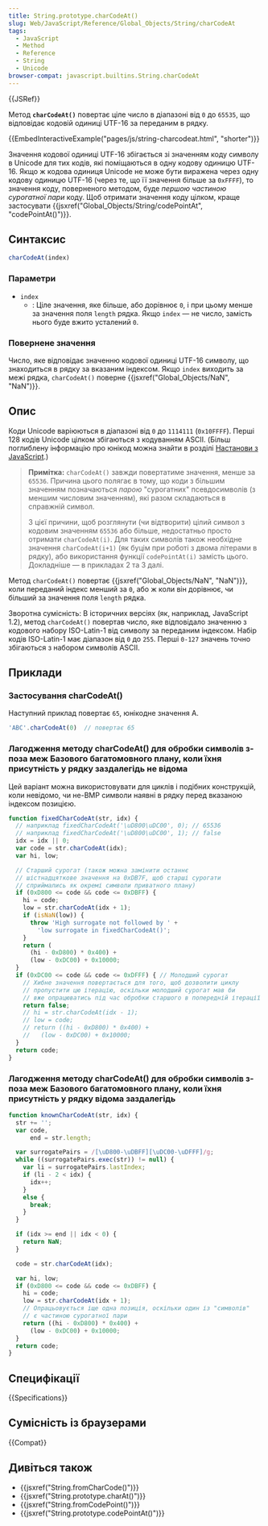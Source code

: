 ```yaml
---
title: String.prototype.charCodeAt()
slug: Web/JavaScript/Reference/Global_Objects/String/charCodeAt
tags:
  - JavaScript
  - Method
  - Reference
  - String
  - Unicode
browser-compat: javascript.builtins.String.charCodeAt
---
```

{{JSRef}}

Метод **`charCodeAt()`** повертає ціле число в діапазоні від `0` до `65535`, що відповідає кодовій одиниці UTF-16 за переданим в рядку.

{{EmbedInteractiveExample("pages/js/string-charcodeat.html", "shorter")}}

Значення кодової одиниці UTF-16 збігається зі значенням коду символу в Unicode для тих кодів, які поміщаються в одну кодову одиницю UTF-16. Якщо ж кодова одиниця Unicode не може бути виражена через одну кодову одиницю UTF-16 (через те, що її значення більше за `0xFFFF`), то значення коду, поверненого методом, буде _першою частиною сурогатної пари_ коду. Щоб отримати значення коду цілком, краще застосувати {{jsxref("Global_Objects/String/codePointAt", "codePointAt()")}}.

## Синтаксис

```js
charCodeAt(index)
```

### Параметри

- `index`
  - : Ціле значення, яке більше, або дорівнює `0`, і при цьому менше за значення поля `length` рядка. Якщо `index` — не число, замість нього буде вжито усталений `0`.

### Повернене значення

Число, яке відповідає значенню кодової одиниці UTF-16 символу, що знаходиться в рядку за вказаним індексом. Якщо `index` виходить за межі рядка, `charCodeAt()` поверне {{jsxref("Global_Objects/NaN", "NaN")}}.

## Опис

Коди Unicode варіюються в діапазоні від `0` до `1114111` (`0x10FFFF`). Перші 128 кодів Unicode цілком збігаються з кодуванням ASCII. (Більш поглиблену інформацію про юнікод можна знайти в розділі [Настанови з JavaScript](/uk/docs/Web/JavaScript/Guide/Values,_variables,_and_literals#Unicode).)

> **Примітка:** `charCodeAt()` завжди повертатиме значення, менше за `65536`. Причина цього полягає в тому, що коди з більшим значенням позначаються _парою_ "сурогатних" псевдосимволів (з меншим числовим значенням), які разом складаються в справжній символ.
>
> З цієї причини, щоб розглянути (чи відтворити) цілий символ з кодовим значенням `65536` або більше, недостатньо просто отримати `charCodeAt(i)`. Для таких символів також необхідне значення `charCodeAt(i+1)` (як буцім при роботі з двома літерами в рядку), або використання функції `codePointAt(i)` замість цього. Докладніше — в прикладах 2 та 3 далі.

Метод `charCodeAt()` повертає {{jsxref("Global_Objects/NaN", "NaN")}}, коли переданий індекс менший за `0`, або ж коли він дорівнює, чи більший за значення поля `length` рядка.

Зворотна сумісність: В історичних версіях (як, наприклад, JavaScript 1.2), метод `charCodeAt()` повертав число, яке відповідало значенню з кодового набору ISO-Latin-1 від символу за переданим індексом. Набір кодів ISO-Latin-1 має діапазон від `0` до `255`. Перші `0-127` значень точно збігаються з набором символів ASCII.

## Приклади

### Застосування charCodeAt()

Наступний приклад повертає `65`, юнікодне значення A.

```js
'ABC'.charCodeAt(0)  // повертає 65
```

### Лагодження методу charCodeAt() для обробки символів з-поза меж Базового багатомовного плану, коли їхня присутність у рядку заздалегідь не відома

Цей варіант можна використовувати для циклів і подібних конструкцій, коли невідомо, чи не-BMP символи наявні в рядку перед вказаною індексом позицією.

```js
function fixedCharCodeAt(str, idx) {
  // наприклад fixedCharCodeAt('\uD800\uDC00', 0); // 65536
  // наприклад fixedCharCodeAt('\uD800\uDC00', 1); // false
  idx = idx || 0;
  var code = str.charCodeAt(idx);
  var hi, low;

  // Старший сурогат (також можна замінити останнє
  // шістнадцяткове значення на 0xDB7F, щоб старші сурогати
  // сприймались як окремі символи приватного плану)
  if (0xD800 <= code && code <= 0xDBFF) {
    hi = code;
    low = str.charCodeAt(idx + 1);
    if (isNaN(low)) {
      throw 'High surrogate not followed by ' +
        'low surrogate in fixedCharCodeAt()';
    }
    return (
      (hi - 0xD800) * 0x400) +
      (low - 0xDC00) + 0x10000;
  }
  if (0xDC00 <= code && code <= 0xDFFF) { // Молодший сурогат
    // Хибне значення повертається для того, щоб дозволити циклу
    // пропустити цю ітерацію, оскільки молодший сурогат мав би
    // вже опрацюватись під час обробки старшого в попередній ітерації
    return false;
    // hi = str.charCodeAt(idx - 1);
    // low = code;
    // return ((hi - 0xD800) * 0x400) +
    //   (low - 0xDC00) + 0x10000;
  }
  return code;
}
```

### Лагодження методу charCodeAt() для обробки символів з-поза меж Базового багатомовного плану, коли їхня присутність у рядку відома заздалегідь

```js
function knownCharCodeAt(str, idx) {
  str += '';
  var code,
      end = str.length;

  var surrogatePairs = /[\uD800-\uDBFF][\uDC00-\uDFFF]/g;
  while ((surrogatePairs.exec(str)) != null) {
    var li = surrogatePairs.lastIndex;
    if (li - 2 < idx) {
      idx++;
    }
    else {
      break;
    }
  }

  if (idx >= end || idx < 0) {
    return NaN;
  }

  code = str.charCodeAt(idx);

  var hi, low;
  if (0xD800 <= code && code <= 0xDBFF) {
    hi = code;
    low = str.charCodeAt(idx + 1);
    // Опрацьовується іще одна позиція, оскільки один із "символів"
    // є частиною сурогатної пари
    return ((hi - 0xD800) * 0x400) +
      (low - 0xDC00) + 0x10000;
  }
  return code;
}
```

## Специфікації

{{Specifications}}

## Сумісність із браузерами

{{Compat}}

## Дивіться також

- {{jsxref("String.fromCharCode()")}}
- {{jsxref("String.prototype.charAt()")}}
- {{jsxref("String.fromCodePoint()")}}
- {{jsxref("String.prototype.codePointAt()")}}
